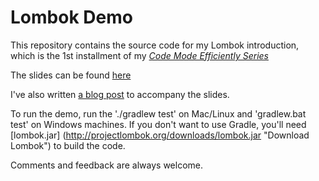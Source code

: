 # Lombok Demo

This repository contains the source code for my Lombok introduction, which is the 1st installment of my [_Code Mode Efficiently Series_](https://mahram.ca/code-more-efficiently/ "Code Mode Efficiently")

The slides can be found [here](https://drive.google.com/open?id=1kR345Aet2Atm-lr4yazpTHq7VtJ5TqU-x1JocvrfFSA "Lombok Demo")

I've also written [a blog post](https://mahram.ca/cme-lombok/ "Lombok: Spice up your Java") to accompany the slides.

To run the demo, run the './gradlew test' on Mac/Linux and 'gradlew.bat test' on Windows machines. If you don't want to use Gradle, you'll need [lombok.jar] (http://projectlombok.org/downloads/lombok.jar "Download Lombok") to build the code.

Comments and feedback are always welcome.
